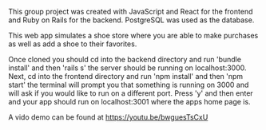  This group project was created with JavaScript and React for the frontend and Ruby on Rails for the backend. 
 PostgreSQL was used as the database. 
 
 This web app simulates a shoe store where you are able to make purchases as well as add a shoe to their favorites.
 
 Once cloned you should cd into the backend directory and run 'bundle install' and then 'rails s' the server should be running
 on localhost:3000. Next, cd into the frontend directory and run 'npm install' and then 'npm start' the terminal will prompt you 
 that something is running on 3000 and will ask if you would like to run on a different port. Press 'y' and then enter and your 
 app should run on localhost:3001 where the apps home page is. 
 
 A vido demo can be found at https://youtu.be/bwguesTsCxU

